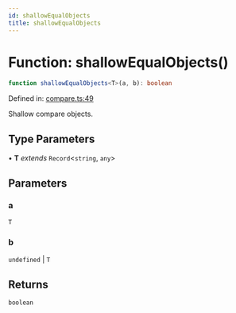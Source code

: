 ```yaml
---
id: shallowEqualObjects
title: shallowEqualObjects
---
```


<!-- DO NOT EDIT: this page is autogenerated from the type comments -->

# Function: shallowEqualObjects()

```ts
function shallowEqualObjects<T>(a, b): boolean
```

Defined in: [compare.ts:49](https://github.com/TanStack/pacer/blob/main/packages/pacer/src/compare.ts#L49)

Shallow compare objects.

## Type Parameters

• **T** *extends* `Record`\<`string`, `any`\>

## Parameters

### a

`T`

### b

`undefined` | `T`

## Returns

`boolean`
